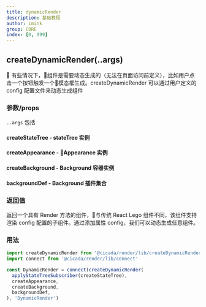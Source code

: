 ```yaml
---
title: dynamicRender
description: 基础教程
author: imink
group: CORE
index: [0, 999]
---
```


## createDynamicRender(..args)

有些情况下，组件是需要动态生成的（无法在页面访问前定义），比如用户点击一个按钮触发一个模态框生成。createDynamicRender 可以通过用户定义的 config 配置文件来动态生成组件

### 参数/props 
`..args` 包括
#### createStateTree - stateTree 实例
#### createAppearance - Appearance 实例
#### createBackground - Background 容器实例 
#### backgroundDef - Background 插件集合

### 返回值
返回一个具有 Render 方法的组件，与传统 React Lego 组件不同，该组件支持渲染 config 配置的子组件。通过添加属性 config，我们可以动态生成任意组件。

### 用法
```js
import createDynamicRender from '@cicada/render/lib/createDynamicRender'
import connect from '@cicada/render/lib/connect'

const DynamicRender = connect(createDynamicRender(
  applyStateTreeSubscriber(createStateTree),
  createAppearance,
  createBackground,
  backgroundDef,
), 'DynamicRender')
```
